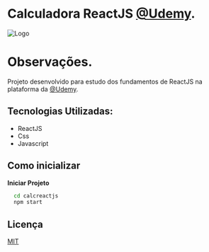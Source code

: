 # Calculadora ReactJS [@Udemy](https://www.udemy.com).


![Logo](https://https://media.discordapp.net/attachments/981608341568626738/981646533688696893/unknown.png?width=768&height=392)


# Observações.

Projeto desenvolvido para estudo dos fundamentos de ReactJS na plataforma da  [@Udemy](https://www.udemy.com).

## Tecnologias Utilizadas:

- ReactJS
- Css
- Javascript

## Como inicializar
**Iniciar Projeto**

```bash
  cd calcreactjs
  npm start
```
## Licença

[MIT](https://choosealicense.com/licenses/mit/)

